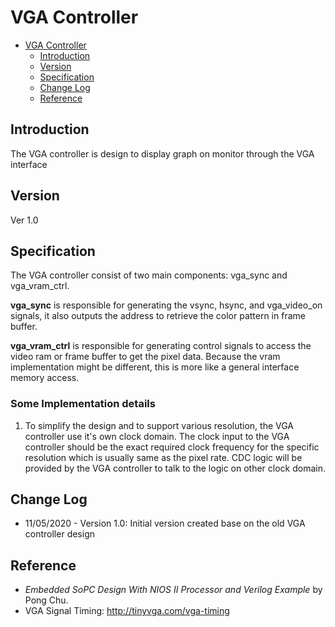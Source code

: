 # VGA Controller

- [VGA Controller](#vga-controller)
  - [Introduction](#introduction)
  - [Version](#version)
  - [Specification](#specification)
  - [Change Log](#change-log)
  - [Reference](#reference)

## Introduction

The VGA controller is design to display graph on monitor through the VGA interface

## Version

Ver 1.0

## Specification

The VGA controller consist of two main components: vga_sync and vga_vram_ctrl.

**vga_sync** is responsible for generating the vsync, hsync, and vga_video_on signals, it also outputs the address to retrieve the color pattern in frame buffer.

**vga_vram_ctrl** is responsible for generating control signals to access the video ram or frame buffer to get the pixel data. Because the vram implementation might be different, this is more like a general interface memory access.

### Some Implementation details

1. To simplify the design and to support various resolution, the VGA controller use it's own clock domain. The clock input to the VGA controller should be the exact required clock frequency for the specific resolution which is usually same as the pixel rate. CDC logic will be provided by the VGA controller to talk to the logic on other clock domain.

## Change Log

- 11/05/2020 - Version 1.0: Initial version created base on the old VGA controller design

## Reference

- *Embedded SoPC Design With NIOS II Processor and Verilog Example* by Pong Chu.
- VGA Signal Timing: <http://tinyvga.com/vga-timing>
